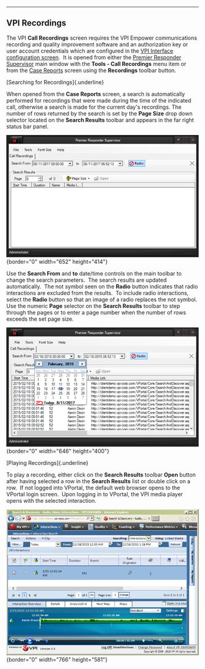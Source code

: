   --------------------
  **VPI Recordings**
  --------------------

The VPI **Call Recordings** screen requires the VPI Empower
communications recording and quality improvement software and an
authorization key or user account credentials which are configured in
the [VPI Interface configuration
screen](VPI%20Interface%20Settings.htm).  It is opened from either the
[Premier Responder Supervisor](911Adviser%20Supervisor.htm) main window
with the **Tools - Call Recordings** menu item or from the [Case
Reports](Case%20Reports.htm) screen using the **Recordings** toolbar
button.

[Searching for Recordings]{.underline}

When opened from the **Case Reports** screen, a search is automatically
performed for recordings that were made during the time of the indicated
call, otherwise a search is made for the current day\'s recordings. The
number of rows returned by the search is set by the **Page Size** drop
down selector located on the **Search Results** toolbar and appears in
the far right status bar panel.

![](VPI%20Recordings_files/image001.png){border="0" width="652"
height="414"}

Use the **Search From** and **to** date/time controls on the main
toolbar to change the search parameters.  The search results are updated
automatically.  The not symbol seen on the **Radio** button indicates
that radio interactions are excluded from the results.  To include radio
interactions, select the **Radio** button so that an image of a radio
replaces the not symbol.  Use the numeric **Page** selector on the
**Search Results** toolbar to step through the pages or to enter a page
number when the number of rows exceeds the set page size.

![](VPI%20Recordings_files/image002.png){border="0" width="646"
height="400"}

[Playing Recordings]{.underline}

To play a recording, either click on the **Search Results** toolbar
**Open** button after having selected a row in the **Search Results**
list or double click on a row.  If not logged into VPortal, the default
web browser opens to the VPortal login screen.  Upon logging in to
VPortal, the VPI media player opens with the selected interaction.

![](VPI%20Recordings_files/image003.png){border="0" width="766"
height="581"}
